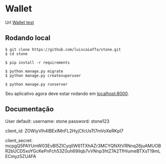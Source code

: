 # Wallet

Url [Wallet test](https://stone-test-wallet.herokuapp.com/) 

## Rodando local

```
$ git clone https://github.com/luiscaiaffa/stone.git
$ cd stone

$ pip install -r requirements

$ python manage.py migrate
$ python manage.py createsuperuser

$ python manage.py runserver
```

Seu aplicativo agora deve estar rodando em [localhost:8000](http://localhost:8000/).

## Documentação

User default:
username:  stone
password: stone123

client_id: ZOWiyVlh4lBExIMnFL2HyjCfcUsTt7mVoXeRKpI7

client_secret: mcpgQ5PAYUmW03EvBl5ZICyqIIW61TXhAZr3MCYQNXtVRNnq26juAMUOBR2bUCD5xoYGcKePnFch53Z0uh69iIqb7vVNnp3htZ7A2TfHiumeBTXsT19mLECmyz5ZU4FA


